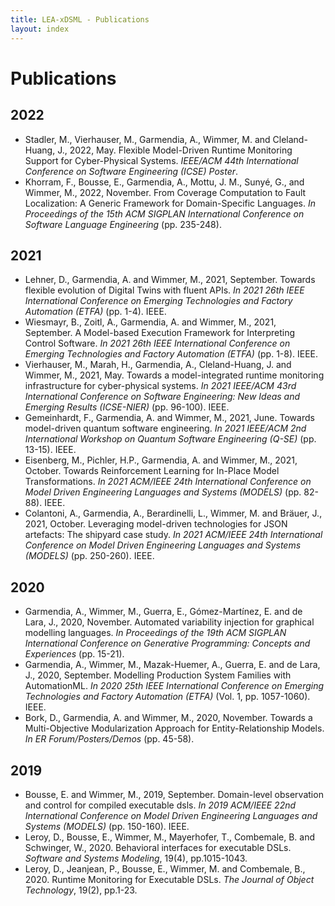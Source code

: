 ```yaml
---
title: LEA-xDSML - Publications
layout: index
---
```

<h1>Publications</h1>

<h2>2022</h2>
<ul>
    <li>
     Stadler, M., Vierhauser, M., Garmendia, A., Wimmer, M. and  Cleland-Huang, J., 2022, May. Flexible Model-Driven Runtime Monitoring Support for Cyber-Physical Systems. <i>IEEE/ACM 44th International Conference on Software Engineering (ICSE) Poster</i>.
    </li>
    <li>
     Khorram, F., Bousse, E., Garmendia, A., Mottu, J. M., Sunyé, G., and Wimmer, M., 2022, November. From Coverage Computation to Fault Localization: A Generic Framework for Domain-Specific Languages. <i>In Proceedings of the 15th ACM SIGPLAN International Conference on Software Language Engineering</i> (pp. 235-248).
    </li>
</ul>

<h2>2021</h2>
<ul>
    <li>
    Lehner, D., Garmendia, A. and Wimmer, M., 2021, September. Towards flexible evolution of Digital Twins with fluent APIs. <i>In 2021 26th IEEE International Conference on Emerging Technologies and Factory Automation (ETFA)</i> (pp. 1-4). IEEE.
    </li>
    <li>
    Wiesmayr, B., Zoitl, A., Garmendia, A. and Wimmer, M., 2021, September. A Model-based Execution Framework for Interpreting Control Software. <i>In 2021 26th IEEE International Conference on Emerging Technologies and Factory Automation (ETFA)</i> (pp. 1-8). IEEE.
    </li>
    <li>
    Vierhauser, M., Marah, H., Garmendia, A., Cleland-Huang, J. and Wimmer, M., 2021, May. Towards a model-integrated runtime monitoring infrastructure for cyber-physical systems. <i>In 2021 IEEE/ACM 43rd International Conference on Software Engineering: New Ideas and Emerging Results (ICSE-NIER)</i> (pp. 96-100). IEEE.
    </li>
    <li>
    Gemeinhardt, F., Garmendia, A. and Wimmer, M., 2021, June. Towards model-driven quantum software engineering. <i>In 2021 IEEE/ACM 2nd International Workshop on Quantum Software Engineering (Q-SE)</i> (pp. 13-15). IEEE.
    </li>
    <li>
    Eisenberg, M., Pichler, H.P., Garmendia, A. and Wimmer, M., 2021, October. Towards Reinforcement Learning for In-Place Model Transformations. <i>In 2021 ACM/IEEE 24th International Conference on Model Driven Engineering Languages and Systems (MODELS)</i> (pp. 82-88). IEEE.
    </li>
    <li>
    Colantoni, A., Garmendia, A., Berardinelli, L., Wimmer, M. and Bräuer, J., 2021, October. Leveraging model-driven technologies for JSON artefacts: The shipyard case study. <i>In 2021 ACM/IEEE 24th International Conference on Model Driven Engineering Languages and Systems (MODELS)</i> (pp. 250-260). IEEE.
    </li>
</ul>
<h2>2020</h2>
<ul>
    <li>
    Garmendia, A., Wimmer, M., Guerra, E., Gómez-Martínez, E. and de Lara, J., 2020, November. Automated variability injection for graphical modelling languages. <i>In Proceedings of the 19th ACM SIGPLAN International Conference on Generative Programming: Concepts and Experiences</i> (pp. 15-21).
    </li>
    <li>
    Garmendia, A., Wimmer, M., Mazak-Huemer, A., Guerra, E. and de Lara, J., 2020, September. Modelling Production System Families with AutomationML. <i>In 2020 25th IEEE International Conference on Emerging Technologies and Factory Automation (ETFA) </i>(Vol. 1, pp. 1057-1060). IEEE.
    </li>
    <li>
    Bork, D., Garmendia, A. and Wimmer, M., 2020, November. Towards a Multi-Objective Modularization Approach for Entity-Relationship Models. <i>In ER Forum/Posters/Demos</i> (pp. 45-58).
    </li>    
</ul>

<h2>2019</h2>
<ul>
    <li>
    Bousse, E. and Wimmer, M., 2019, September. Domain-level observation and control for compiled executable dsls. <i>In 2019 ACM/IEEE 22nd International Conference on Model Driven Engineering Languages and Systems (MODELS)</i> (pp. 150-160). IEEE.
    </li>
    <li>
    Leroy, D., Bousse, E., Wimmer, M., Mayerhofer, T., Combemale, B. and Schwinger, W., 2020. Behavioral interfaces for executable DSLs. <i>Software and Systems Modeling</i>, 19(4), pp.1015-1043.
    </li>
    <li>
    Leroy, D., Jeanjean, P., Bousse, E., Wimmer, M. and Combemale, B., 2020. Runtime Monitoring for Executable DSLs. <i>The Journal of Object Technology</i>, 19(2), pp.1-23.
    </li>
<ul>